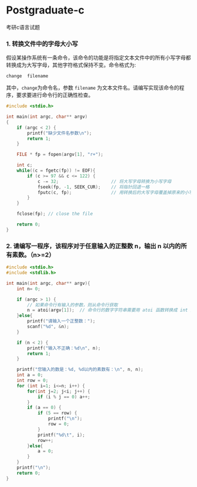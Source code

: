 # Postgraduate-c
考研c语言试题


### 1. 转换文件中的字母大小写

假设某操作系统有一条命令，该命令的功能是将指定文本文件中的所有小写字母都转换成为大写字母，其他字符格式保持不变。命令格式为:

`change  filename`

其中，`change`为命令名，参数 `filename` 为文本文件名。请编写实现该命令的程序，要求要进行命令行的正确性检查。

```c
#include <stdio.h>

int main(int argc, char** argv)
{
    if (argc < 2) {
        printf("缺少文件名参数\n");
        return 1;
    }

    FILE * fp = fopen(argv[1], "r+");

    int c;
    while((c = fgetc(fp)) != EOF){
        if (c >= 97 && c <= 122) {
            c -= 32;                    // 将大写字母转换为小写字母
            fseek(fp, -1, SEEK_CUR);    // 将指针回退一格
            fputc(c, fp);               // 用转换后的大写字母覆盖掉原来的小写字母
        }
    }

    fclose(fp); // close the file

    return 0;
}

```


### 2. 请编写一程序，该程序对于任意输入的正整数 n，输出 n 以内的所有素数。（n>=2）

```c
#include <stdio.h>
#include <stdlib.h>

int main(int argc, char** argv){
	int n= 0;

	if (argc > 1) {
		// 如果命令行有输入的参数，则从命令行获取
		n = atoi(argv[1]);	// 命令行的数字字符串需要用 atoi 函数转换成 int 类型
	}else{
		printf("请输入一个正整数：");
		scanf("%d", &n);
	}

	if (n < 2) {
		printf("输入不正确：%d\n", n);
		return 1;
	}

	printf("您输入的数是：%d, %d以内的素数有：\n", n, n);
	int a = 0;
	int row = 0;
	for (int i=1; i<=n; i++) {
		for(int j=2; j<i; j++) {
			if (i % j == 0) a++;
		}
		if (a == 0) {
			if (5 == row) {
				printf("\n");
				row = 0;
			}
			printf("%d\t", i);
			row++;
		}else{
			a = 0;
		}
	}
	printf("\n");
	return 0;
}

```

